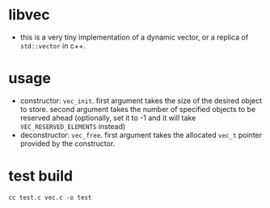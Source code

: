 # libvec
- this is a very tiny implementation of a dynamic vector, or a replica of `std::vector` in c++.
# usage
- constructor: `vec_init`. first argument takes the size of the desired object to store. second argument takes the number of specified objects to be reserved ahead (optionally, set it to -1 and it will take `VEC_RESERVED_ELEMENTS` instead)
- deconstructor: `vec_free`. first argument takes the allocated `vec_t` pointer provided by the constructor.
# test build
`cc test.c vec.c -o test`